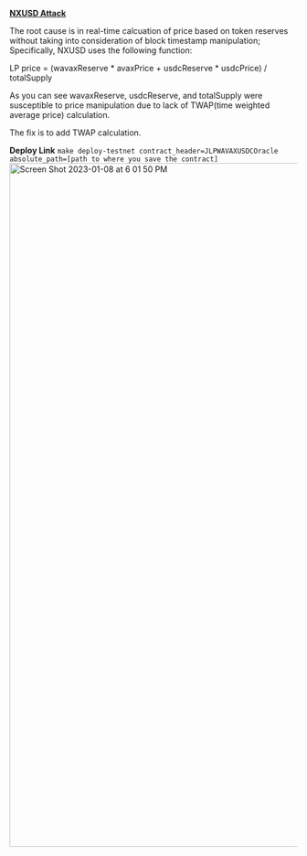 **[NXUSD Attack](https://medium.com/nereus-protocol/post-mortem-flash-loan-exploit-in-single-nxusd-market-343fa32f0c6)**

The root cause is in real-time calcuation of price based on token reserves without taking into consideration of block timestamp manipulation;
Specifically, NXUSD uses the following function:

LP price = (wavaxReserve * avaxPrice + usdcReserve * usdcPrice) / totalSupply

As you can see wavaxReserve, usdcReserve, and totalSupply were susceptible to price manipulation due to lack of TWAP(time weighted average price) calculation.

The fix is to add TWAP calculation.

**Deploy Link**
`make deploy-testnet contract_header=JLPWAVAXUSDCOracle absolute_path=[path to where you save the contract]`
<img width="1196" alt="Screen Shot 2023-01-08 at 6 01 50 PM" src="https://user-images.githubusercontent.com/60257613/211223421-f9ede87d-3611-4e6a-b5d7-c7aa9ff9d218.png">
